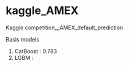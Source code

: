# kaggle_AMEX
Kaggle competition__AMEX_default_prediction

Basis models
1. CatBoost : 0.783
2. LGBM : 
